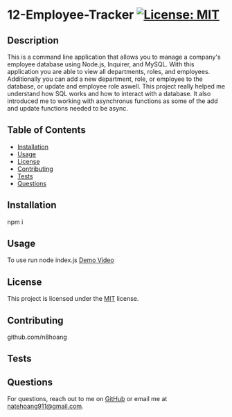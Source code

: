 # 12-Employee-Tracker [![License: MIT](https://img.shields.io/badge/License-MIT-yellow.svg)](https://opensource.org/licenses/MIT)

## Description

This is a command line application that allows you to manage a company's employee database using Node.js, Inquirer, and MySQL.  With this application you are able to view all departments, roles, and employees. Additionally you can add a new department, role, or employee to the database, or update and employee role aswell. This project really helped me understand how SQL works and how to interact with a database. It also introduced me to working with asynchronus functions as some of the add and update functions needed to be async.

## Table of Contents

- [Installation](#installation)
- [Usage](#usage)
- [License](#license)
- [Contributing](#contributing)
- [Tests](#tests)
- [Questions](#questions)

## Installation

npm i

## Usage

To use run node index.js
[Demo Video](https://drive.google.com/file/d/1hW8xocDlcbYyQEH_oFsurz6BmV53O_G0/view)

## License

This project is licensed under the [MIT](https://opensource.org/licenses/MIT) license.

## Contributing

github.com/n8hoang

## Tests



## Questions

For questions, reach out to me on [GitHub](https://github.com/n8hoang) or email me at natehoang911@gmail.com.
